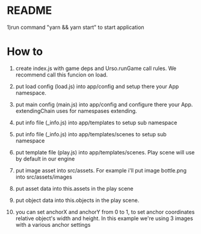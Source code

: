 # README #

1)run command "yarn && yarn start" to start application

# How to #

1) create index.js with game deps and Urso.runGame call rules.
We recommend call this funcion on load.

2) put load config (load.js) into app/config and setup there your App namespace.

3) put main config (main.js) into app/config and configure there your App.
extendingChain uses for namespases extending.

4) put info file (_info.js) into app/templates to setup sub namespace

5) put info file (_info.js) into app/templates/scenes to setup sub namespace

6) put template file (play.js) into app/templates/scenes.
Play scene will use by default in our engine

7) put image asset into src/assets. 
For example i'll put image bottle.png into src/assets/images

8) put asset data into this.assets in the play scene

9) put object data into this.objects in the play scene.

10) you can set anchorX and anchorY from 0 to 1, to set anchor coordinates
relative object's width and height. 
In this example we're using 3 images with a various anchor settings
